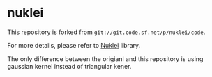 # nuklei
This repository is forked from ```git://git.code.sf.net/p/nuklei/code```.

For more details, please refer to [Nuklei](http://nuklei.sourceforge.net/doxygen/) library.

The only difference between the origianl and this repository is using gaussian kernel instead of triangular kener.
